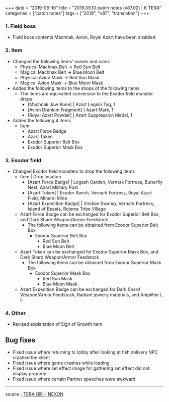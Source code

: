 +++
date = "2019-09-10"
title = "2019.09.10 patch notes (v87.02) | K TERA"
categories = ["patch notes"]
tags = ["2019", "v87", "translation"]
+++

### 1. Field boss
- Field boss contents Machnak, Avion, Royal Azart have been disabled

### 2. Item
- Changed the following items' names and icons
  - Physical Machnak Belt -> Red Sun Belt
  - Magical Machnak Belt -> Blue Moon Belt
  - Physical Avion Mask -> Red Sun Mask
  - Magical Avion Mask -> Blue Moon Mask
- Added the following items to the shops of the following items
  - The items are equivalent conversion to the Exodor field monster drops
    - [Machnak Jaw Bone] | Azart Legion Tag, 1
    - [Avion Dranium Fragment] | Azart Mark, 1
    - [Royal Azart Powder] | Azart Suppression Medal, 1
- Added the following 4 items
  - Item 
    - Azart Force Badge
    - Azart Token
    - Exodor Superior Belt Box
    - Exodor Superior Mask Box

### 3. Exodor field
- Changed Exodor field monsters to drop the following items
  - Item | Drop location
    - [Azart Force Badge] | Logash Garden, Vernark Fortress, Butterfly Nest, Azart Military Post
    - [Azart Token] | Exodor Ranch, Vernark Fortress, Royal Azart Field, Mineral Mine
    - [Azart Expedition Badge] | Viridian Swamp, Vernark Fortress, Island of Beasts, Rojema Tribe Village
  - Azart Force Badge can be exchanged for Exodor Superior Belt Box, and Dark Shard Weapon/Armor Feedstock
    - The following items can be obtained from Exodor Superior Belt Box
      - Exodor Superior Belt Box
        - Red Sun Belt
        - Blue Moon Belt
  - Azart Token can be exchanged for Exodor Superior Mask Box, and Dark Shard Weapon/Armor Feedstock
    - The following items can be obtained from Exodor Superior Mask Box
      - Exodor Superior Mask Box
        - Red Sun Mask
        - Blue Moon Mask
  - Azart Expedition Badge can be exchanged for Dark Shard Weapon/Armor Feedstock, Radiant jewelry materials, and Amplifier I, II

### 4. Other
- Revised explanation of Sign of Growth item

## Bug fixes

- Fixed issue where returning to lobby after looking at fish delivery NPC crashed the client
- Fixed issue where game crashes while loading
- Fixed issue where set effect image for gathering set effect did not display properly
- Fixed issue where certain Partner speeches were awkward

----

source : [TERA 테라 | NEXON](http://tera.nexon.com/news/update/view.aspx?n4articlesn=409)
